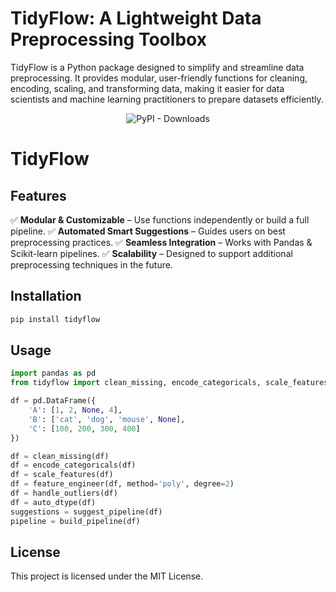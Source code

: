 # TidyFlow: A Lightweight Data Preprocessing Toolbox

TidyFlow is a Python package designed to simplify and streamline data preprocessing. It provides modular, user-friendly functions for cleaning, encoding, scaling, and transforming data, making it easier for data scientists and machine learning practitioners to prepare datasets efficiently.



<p align="center">
  <img src="https://img.shields.io/badge/Downloads-Loading-blue" alt="PyPI - Downloads">
</p>

# TidyFlow




## Features
✅ **Modular & Customizable** – Use functions independently or build a full pipeline.
✅ **Automated Smart Suggestions** – Guides users on best preprocessing practices.
✅ **Seamless Integration** – Works with Pandas & Scikit-learn pipelines.
✅ **Scalability** – Designed to support additional preprocessing techniques in the future.

## Installation
```sh
pip install tidyflow
```

## Usage
```python
import pandas as pd
from tidyflow import clean_missing, encode_categoricals, scale_features, feature_engineer, handle_outliers, auto_dtype, suggest_pipeline, build_pipeline

df = pd.DataFrame({
    'A': [1, 2, None, 4],
    'B': ['cat', 'dog', 'mouse', None],
    'C': [100, 200, 300, 400]
})

df = clean_missing(df)
df = encode_categoricals(df)
df = scale_features(df)
df = feature_engineer(df, method='poly', degree=2)
df = handle_outliers(df)
df = auto_dtype(df)
suggestions = suggest_pipeline(df)
pipeline = build_pipeline(df)
```

## License
This project is licensed under the MIT License.
